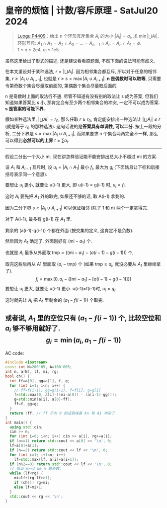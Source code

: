 # 皇帝的烦恼 | 计数/容斥原理 - SatJul20 2024
> [Luogu P4409](https://www.luogu.com.cn/problem/P4409)：给出 n 个环形互斥集合 $A_i$ 的大小 $|A_i|=a_i$, 求 $\min|\bigcup Ai|$.<br/>
> 环形互斥: $A_1\cap A_2=A_2\cap A_3=...=A_{n-1}\cap A_n=A_n\cap A_1=\emptyset$. <br/>
> 1 ≤ n ≤ 2e4, $a_i$ ≤ 1e5.

虽然这里给出了形式的描述, 还是建议看看原题面, 不然下面的说法可能有歧义.

在本文里设对于某种选法, $r=|\bigcup A_i|$. 因为相邻集合都互斥, 所以对于任意的相邻集, $r\ge|A_i\cup A_{i+1}|$, 也就是 $r\ge s=\max|A_i\cup A_{i+1}|$. **n 是偶数时可以取等**, 只需要令第奇数个集合尽量取前面的, 第偶数个集合尽量取后面的.

n 是奇数时上面的取法行不通. 尽管不知道有没有别的取法让 s 成为答案, 但我们知道如果答案比 s 小, 那肯定会有至少两个相邻集合的冲突, 一定不可以成为答案. **s 是答案的可能下界.**

假如某种选法里, $|\bigcup Ai|=r_0$, 那么任取 $r\ge r_0$, 肯定能安排出一种选法让 $|\bigcup A_i|\le r$ (就是等于 $r_0$ 的那种选法). 这句话说的是**答案具有单调性, 可以二分**. 按上一段的分析, 二分下界是 $s=\max|A_i\cup A_{i+1}|$, 而如果要求 n 个集合两两完全不一样, 那么可以得到**必然可以的上界** $t=\sum a_i$.

---

假设二分出一个大小 mi, 现在讲怎样验证能不能安排出总大小不超过 mi 的方案.

设 $A_i$ 和 $A_{i-1}$ 互斥时, 设 $u_i=|A_i\cap A_1|$ 最小 $f_i$, 最大为 $g_i$ (下面姑且让下标和后接括号表示同一个意思).

要想让 $u_i$ 更小, 就要让 u(i-1) 更大, 即 u(i-1) = g(i-1) 时, $u_i=f_i$.

这时 $A_i$ 要先把 $A_1$ 外的取完, 如果还不够的话, 取 A(i-1) 拿剩的.

因为二分下界 $s\ge|A_i\cup A_{i+1}|$ 可以保证相邻 (除了 1 和 n) 两个一定拿得完.

对于 A(i-1), 最多有 g(i-1) 在 $A_1$ 里.

剩余的 (a(i-1)-g(i-1)) 个都在外面 (按交集的定义, 这肯定不是负数).

然后因为 $A_1$ 确定了, 外面刚好有 $(\mathrm{mi}-a_1)$ 个.

也就是 $A_i$ 最多从外面取 $\mathrm{tmp}=((\mathrm{mi}-a_1)-(a(i-1)-g(i-1)))$ 个,

取完这些后再从 A1 里面取 $(a_i-\mathrm{tmp})$ 个 (如果 $\mathrm{tmp}\ge a_i$, 就没必要从 $A_1$ 里继续拿了).
$$
f_i=\max(0, a_i-\biggl\{[\mathrm{mi}-a_1]-\bigl[a(i-1)-g(i-1)\bigr]\biggr\})
$$
要想让 $u_i$ 更大, 就要让 u(i-1) 更小. u(i-1)=f(i-1)时, $u_i=g_i$.

这时就先让 $A_i$ 把 $A_1$ 里剩余的 $(a_1-f(i-1))$ 个取完.

或者说, $A_1$ 里的空位只有 $(a_1-f(i-1))$ 个, 比较空位和 $a_i$ 够不够用就好了.
$$
g_i=\min(a_i, a_1-f(i-1))
$$
---
AC code:
```cpp
#include <iostream>
const int N=200'05, A=100'005;
int n, a[N], lf, mi, rg;
bool ch() {
  int ff=a[0], gg=a[1], f, g;
  for (int i=1; i<n; i++) {
    // ff=f(i-1), gg=g(i-1), f=f[i], g=g[i]
    f=std::max(0, a[i]-((mi-a[0]) - (a[i-1]-gg)));
    g=std::min(a[i], a[0]-ff);
    ff=f, gg=g;
  }
  return !ff; // ff 不为 0 的话意味着 An 和 A1 冲突了
}
int main() {
  using std::cin;
  cin >> n;
  for (int i=0; i<n; i++) cin >> a[i], rg+=a[i];
  if (n==1) return std::cout << a[0] << '\n', 0;
  lf=a[0]+a[1];
  if (n==2) return std::cout << lf << '\n', 0;
  for (int i=1; i+1<n; i++)
    lf=std::max(lf, a[i]+a[i+1]);
  if (n%2==0) return std::cout << lf << '\n', 0;
  // 保证 n>=3 && n 是奇数;
  while (lf<rg) {
    mi=lf+(rg-lf>>1);
    if (ch()) rg=mi;
    else lf=mi+1;
  }
  std::cout << rg << '\n';
}
```
